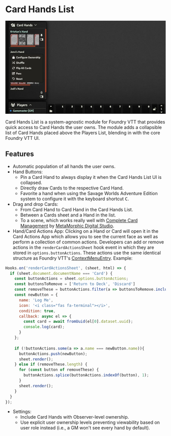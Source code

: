 # Card Hands List

![Screenshot of Card Hands List showing the UI and context menu](https://raw.githubusercontent.com/kristianserrano/card-hands-list/main/assets/images/card-hands-ui.webp)

Card Hands List is a system-agnostic module for Foundry VTT that provides quick access to Card Hands the user owns. The module adds a collapsible list of Card Hands placed above the Players List, blending in with the core Foundry VTT UI.

## Features

- Automatic population of all hands the user owns.
- Hand Buttons:
  - Pin a Card Hand to always display it when the Card Hands List UI is collapsed.
  - Directly draw Cards to the respective Card Hand.
  - Favorite a hand when using the Savage Worlds Adventure Edition system to configure it with the keyboard shortcut <kbd>C</kbd>.
- Drag and drop Cards:
  - From Card Hand to Card Hand in the Card Hands List.
  - Between a Cards sheet and a Hand in the list.
  - To a scene, which works really well with [Complete Card Management](https://foundryvtt.com/packages/complete-card-management) by [MetaMorphic Digital Studio](https://metamorphic-digital.com/).
- Hand/Card Actions App: Clicking on a Hand or Card will open it in the Card Actions App which allows you to see the current face as well as perform a collection of common actions. Developers can add or remove actions in the `renderCardActionsSheet` hook event in which they are stored in `options.buttonActions`. These actions use the same identical structure as Foundry VTT's [ContextMenuEntry](https://foundryvtt.com/api/interfaces/client.ContextMenuEntry.html). Example:

```js
Hooks.on('renderCardActionsSheet', (sheet, html) => {
  if (sheet.document.documentName === 'Card') {
    const buttonActions = sheet.options.buttonActions;
    const buttonsToRemove = ['Return to Deck', 'Discard']
    const removeThese = buttonActions.filter(a => buttonsToRemove.includes(a.name));
    const newButton = {
      name: 'Log Me',
      icon: '<i class="fas fa-terminal"></i>',
      condition: true,
      callback: async el => {
        const card = await fromUuid(el[0].dataset.uuid);
        console.log(card);
      }
    };

    if (!buttonActions.some(a => a.name === newButton.name)){
      buttonActions.push(newButton);
      sheet.render();
    } else if (removeThese.length) {
      for (const button of removeThese) {
        buttonActions.splice(buttonActions.indexOf(button), 1);
      }
      sheet.render();
    }
  }
});
```

- Settings:
  - Include Card Hands with Observer-level ownership.
  - Use explicit user ownership levels preventing viewability based on user role instead (i.e., a GM won't see every hand by default).
